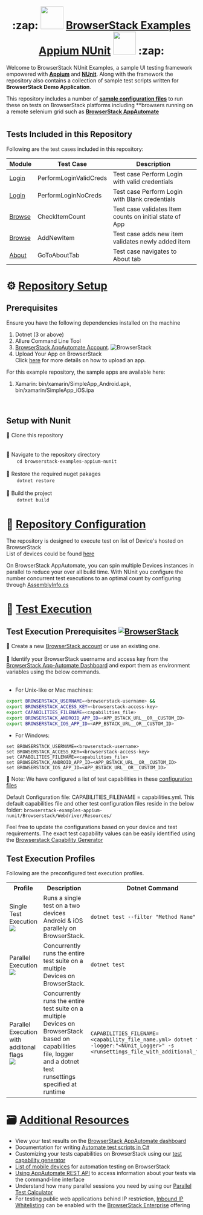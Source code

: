 <h1 align="center">   :zap: <img src="https://avatars.githubusercontent.com/u/1119453?s=200&v=4" width="60" height="60" > <a href="https://github.com/samirans89/browserstack-examples-appium-nunit">BrowserStack Examples Appium NUnit</a>  <img src="https://nunit.org/img/nunit.svg" width="60" height="60" >
 :zap:</h1>


Welcome to BrowserStack NUnit Examples, a sample UI testing framework empowered with **[Appium](https://appium.io/)** and **[NUnit](https://nunit.org/)**. Along with the framework the repository also contains a collection of sample test scripts written for **BrowserStack Demo Application**.

This repository includes a number of **[sample configuration files](/app/webdriver/resources/*.yml)** to run these on tests on BrowserStack platforms including **browsers running on a remote selenium grid such as **[BrowserStack AppAutomate](https://www.browserstack.com/app-automate)** 

<h1></h1>

 ## Tests Included in this Repository
 
 Following are the test cases included in this repository:

| Module   | Test Case                          | Description |
  | ---   | ---                                   | --- |
| [Login](/browserstack-examples-appium-nunit/browserstack/app/tests/LoginTest.cs) |   PerformLoginValidCreds  | Test case Perform Login with valid credentials |
| [Login](/browserstack-examples-appium-nunit/browserstack/app/tests/LoginTest.cs) |   PerformLoginNoCreds  | Test case Perform Login with Blank credentials |
| [Browse](/browserstack-examples-appium-nunit/browserstack/app/tests/BrowseTest.cs) |   CheckItemCount  | Test case validates Item counts on initial state of App |
| [Browse](/browserstack-examples-appium-nunit/browserstack/app/tests/BrowseTest.cs) |   AddNewItem  | Test case adds new item validates newly added item |
| [About](/browserstack-examples-appium-nunit/browserstack/app/tests/AboutTest.cs) |   GoToAboutTab  | Test case navigates to About tab |


  
<h1> </h1>

 # :gear:  [Repository Setup](https://github.com/samirans89/browserstack-examples-appium-nunit)
 
 ## Prerequisites
 Ensure you have the following dependencies installed on the machine
 
 1. Dotnet (3 or above)
 2. Allure Command Line Tool 
 3. [BrowserStack AppAutomate Account](https://www.browserstack.com/app-automate). ![BrowserStack](https://img.shields.io/badge/For-BrowserStackAppAutomate-orange)
 4. Upload Your App on BrowserStack <br>Click [here](https://www.browserstack.com/docs/app-automate/api-reference/appium/apps#upload-an-app) for more details on how to upload an app.

 For this example repository, the sample apps are available here:
 1. Xamarin: bin/xamarin/SimpleApp_Android.apk, bin/xamarin/SimpleApp_iOS.ipa

</br>
 
  ## Setup with Nunit 
 :pushpin: Clone this repository 
 <br/>
  <br/> <br/>
 :pushpin: Navigate to the repository directory
  <br/>
 &nbsp;&nbsp;&nbsp;&nbsp;&nbsp;&nbsp;
 <code>cd browserstack-examples-appium-nunit</code>
 <br/> <br/>
 :pushpin: Restore the required nuget pakages
  <br/>
 &nbsp;&nbsp;&nbsp;&nbsp;&nbsp;&nbsp;
<code>dotnet restore</code>
<br/> <br/>
:pushpin: Build the project
 <br/>
  &nbsp;&nbsp;&nbsp;&nbsp;&nbsp;&nbsp;
 <code>dotnet build</code>
 
 # :wrench:  [Repository Configuration](https://github.com/samirans89/browserstack-examples-appium-nunit#repositoryconfiguration)
 
The repository is designed to execute test on list of Device's hosted on BrowserStack 
<br>
List of devices could be found [here](https://www.browserstack.com/list-of-browsers-and-platforms/app_automate)

On BrowserStack AppAutomate, you can spin multiple Devices instances in parallel to reduce your over all build time. With NUnit you configure the number concurrent test executions to an optimal count by configuring through [AssemblyInfo.cs](https://github.com/samirans89/browserstack-examples-appium-nunit/blob/develop/browserstack-examples-appium-nunit/Properties/AssemblyInfo.cs)

 # :rocket:  [Test Execution](https://github.com/samirans89/browserstack-examples-appium-nunit#testexecution)

 ## Test Execution Prerequisites [![BrowserStack](https://img.shields.io/badge/For-BrowserStackAppAutomate-orange)]()
 
 :pushpin: Create a new [BrowserStack account](https://www.browserstack.com/users/sign_up) or use an existing one.
 <br/> <br/>
 :pushpin: Identify your BrowserStack username and access key from the [BrowserStack App-Automate Dashboard](https://www.browserstack.com/app-automate) and export them as environment variables using the below commands.
 <br/>
 &nbsp;&nbsp;&nbsp;&nbsp;&nbsp;&nbsp;
  - For Unix-like or Mac machines:

  ```sh
  export BROWSERSTACK_USERNAME=<browserstack-username> &&
  export BROWSERSTACK_ACCESS_KEY=<browserstack-access-key>
  export CAPABILITIES_FILENAME=<capabilities_file>
  export BROWSERSTACK_ANDROID_APP_ID=<APP_BSTACK_URL__OR__CUSTOM_ID>
  export BROWSERSTACK_IOS_APP_ID=<APP_BSTACK_URL__OR__CUSTOM_ID>
  
  ```

  - For Windows:

  ```shell
  set BROWSERSTACK_USERNAME=<browserstack-username>
  set BROWSERSTACK_ACCESS_KEY=<browserstack-access-key>
  set CAPABILITIES_FILENAME=<capabilities_file>
  set BROWSERSTACK_ANDROID_APP_ID=<APP_BSTACK_URL__OR__CUSTOM_ID>
  set BROWSERSTACK_IOS_APP_ID=<APP_BSTACK_URL__OR__CUSTOM_ID>
  
  ```

:page_facing_up: Note: We have configured a list of test capabilities in these [configuration files](/browserstack-examples-appium-nunit/Browserstack/Webdriver/Resources/)

 Default Configuration file: 
 CAPABILITIES_FILENAME = capabilities.yml. 
 This default capabilities file and other test configuration files reside in the below folder: 
 `browserstack-examples-appium-nunit/Browserstack/Webdriver/Resources/`


Feel free to update the configurations based on your device and test requirements. The exact test capability values can be easily identified using the [Browserstack Capability Generator](https://browserstack.com/app-automate/capabilities)
  
 
 
## Test Execution Profiles

Following are the preconfigured test execution profiles.

  
<table>
 <tr>
  <th width='12%'>Profile</th>
  <th width='10%'>Description</th>
  <th width='10%'>Dotnet Command 
  </th>
  <th width='10%'>Example command</th>
 </tr>
 
 <tr>
  <td>Single Test Execution
  <br>
   <a href="#test-execution-prerequisites--2"><img src="https://img.shields.io/badge/Requires-BrowserStackAppAutomate-orange"/></a>
  </td>
  <td>Runs a single test on a two devices Android & iOS parallely on BrowserStack.</td>
  <td><code>dotnet test --filter "Method Name"</code></td>
  <td><code>dotnet test --filter "CheckItemCount"</code></td>
 </tr>
 
  <tr>
  <td>Parallel Execution
   <br>
   <a href="#test-execution-prerequisites--2"><img src="https://img.shields.io/badge/Requires-BrowserStackAppAutomate-orange"/></a>
   </td>
  <td>Concurrently runs the entire test suite on a multiple Devices on BrowserStack.</td>
  <td><code>dotnet test</code></td>
  <td><code>dotnet test</code></td>
 </tr>

   <tr>
  <td>Parallel Execution with additonal flags
   <br>
   <a href="#test-execution-prerequisites--2"><img src="https://img.shields.io/badge/Requires-BrowserStackAppAutomate-orange"/></a>
   </td>
  <td>Concurrently runs the entire test suite on a multiple Devices on BrowserStack based on capabilities file, logger and a dotnet test runsettings specified at runtime</td>
  <td><code>CAPABILITIES_FILENAME=&lt;capability_file_name.yml&gt; dotnet test --logger:"&lt;NUnit_Logger&gt;" -s &lt;runsettings_file_with_additional_flags&gt;</code></td>
  <td><code>CAPABILITIES_FILENAME=capabilities.yml dotnet test --logger:"nunit;LogFilePath=test-results/results.xml" -s test.runsettings</code></td>
 </tr>


 </table>
 
 
 
 
 # :card_file_box: [Additional Resources](https://github.com/samirans89/browserstack-examples-appium-nunit#additionalresources)

- View your test results on the [BrowserStack AppAutomate dashboard](https://www.browserstack.com/app-automate)
- Documentation for writing [Automate test scripts in C#](https://www.browserstack.com/docs/app-automate/appium/getting-started/c-sharp)
- Customizing your tests capabilities on BrowserStack using our [test capability generator](https://www.browserstack.com/app-automate/capabilities)
- [List of mobile devices](https://www.browserstack.com/list-of-browsers-and-platforms/app_automate) for automation testing on BrowserStack
- [Using AppAutomate REST API](https://www.browserstack.com/docs/app-automate/api-reference/introduction) to access information about your tests via the command-line interface
- Understand how many parallel sessions you need by using our [Parallel Test Calculator](https://www.browserstack.com/automate/parallel-calculator?ref=github)
- For testing public web applications behind IP restriction, [Inbound IP Whitelisting](https://www.browserstack.com/local-testing/inbound-ip-whitelisting) can be enabled with the [BrowserStack Enterprise](https://www.browserstack.com/enterprise) offering

